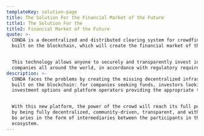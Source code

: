 ```yaml
---
templateKey: solution-page
title: The Solution For the Financial Market of the Future
title1: The Solution For the
title2: Financial Market of the Future
quote: >-
  CONDA is a decentralized and distributed clearing system for crowdfinancing
  built on the blockchain, which will create the financial market of the future.


  This technology allows anyone to securely and transparently invest in
  companies all around the world, in accordance with regulatory requirements.
description: >-
  CONDA faces the problems by creating the missing decentralized infrastructure
  built on the blockchain: for companies seeking funds, investors looking for
  investment options and platform operators providing the appropriate tools.


  With this new platform, the power of the crowd will reach its full potential
  by being fully decentralized, community-driven, transparent, and without any
  bo aries in the form of intermediaries between the participants in the
  ecosystem.
---
```


